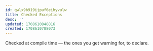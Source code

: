 ```yaml
---
id: qwlx9b919ijpuf6eihyvulw
title: Checked Exceptions
desc: ''
updated: 1708610848816
created: 1708610788073
---
```


Checked at compile time — the ones you get warning for, to declare.
